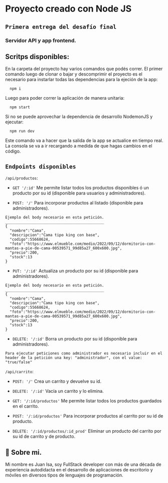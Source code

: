 
# Proyecto creado con Node JS
## `Primera entrega del desafío final` 
### Servidor API y app frontend.

## Scritps disponibles:
En la carpeta del proyecto hay varios comandos que podés correr. 
El primer comando luego de clonar o bajar y descomprimir el proyecto es el necesario para instarlar todas las dependencias para la ejeción de la app:

```
  npm i
```
Luego para poder correr la aplicación de manera unitaria:

```
  npm start
```
Si no se puede aprovechar la dependencia de desarrollo NodemonJS y ejecutar:

```
  npm run dev
```

Este comando va a hacer que la salida de la app se actualice en tiempo real.
La consola se va a ir recargando a medida de que hagas cambios en el código.

## `Endpoints disponibles`

`/api/productos`:

*  `GET '/:id'` Me permite listar todos los productos disponibles ó un producto por su id (disponible para usuarios y administradores).

* `POST: '/'` Para incorporar productos al listado (disponible para administradores).
```
Ejemplo del body necesario en esta petición.
____________________________________________
{
  "nombre":"Cama",
  "descripcion":"Cama tipo king con base",
  "codigo":55668624,
  "foto":"https://www.elmueble.com/medio/2022/09/12/dormitorio-con-mantas-a-pie-de-cama-00539571_99d85a27_600x600.jpg",
  "precio":200,
  "stock":13
}
```

* `PUT: '/:id'` Actualiza un producto por su id (disponible para administradores).
```
Ejemplo del body necesario en esta petición.
____________________________________________
{
  "nombre":"Cama",
  "descripcion":"Cama tipo king con base",
  "codigo":55668624,
  "foto":"https://www.elmueble.com/medio/2022/09/12/dormitorio-con-mantas-a-pie-de-cama-00539571_99d85a27_600x600.jpg",
  "precio":200,
  "stock":13
}
```

* `DELETE: '/:id'` Borra un producto por su id (disponible para administradores).

```
Para ejecutar peticiones como administrador es necesario incluir en el header de la petición una key: "administrador", con el value: "true/false"
```

`/api/carrito`:

*  `POST: '/'` Crea un carrito y devuelve su id.

*  `DELETE: '/:id'` Vacía un carrito y lo elimina.

*  `GET: '/:id/productos'` Me permite listar todos los productos guardados en el carrito.

*  `POST: '/:id/productos'` Para incorporar productos al carrito por su id de producto.

*  `DELETE: '/:id/productos/:id_prod'` Eliminar un producto del carrito por su id de carrito y de producto.

## 🚀 Sobre mi.
Mi nombre es Juan Isa, soy FullStack developer con más de una década de experiencia 
autodidacta en el desarrollo de aplicaciones de escritorio y móviles en diversos tipos de lenguajes de programación.

